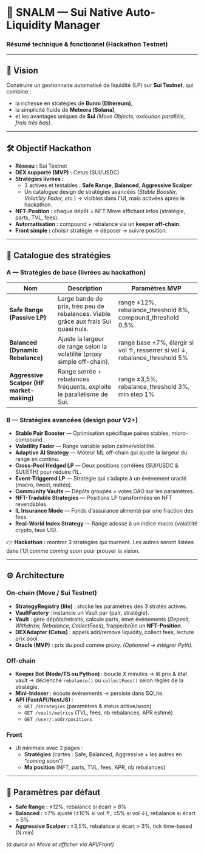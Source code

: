 # 📑 SNALM — Sui Native Auto-Liquidity Manager  
### Résumé technique & fonctionnel (Hackathon Testnet)

---

## 🎯 Vision
Construire un gestionnaire automatisé de liquidité (LP) sur **Sui Testnet**, qui combine :  
- la richesse en stratégies de **Bunni (Ethereum)**,  
- la simplicité fluide de **Meteora (Solana)**,  
- et les avantages uniques de **Sui** *(Move Objects, exécution parallèle, frais très bas)*.  

---

## 🛠️ Objectif Hackathon
- **Réseau :** Sui Testnet  
- **DEX supporté (MVP) :** Cetus (SUI/USDC)  
- **Stratégies livrées :**
  - 3 actives et testables : **Safe Range**, **Balanced**, **Aggressive Scalper**  
  - Un catalogue design de stratégies avancées (*Stable Booster, Volatility Fader, etc.*) → visibles dans l’UI, mais activées après le hackathon.  
- **NFT-Position :** chaque dépôt = NFT Move affichant infos (stratégie, parts, TVL, fees).  
- **Automatisation :** compound + rebalance via un **keeper off-chain**.  
- **Front simple :** choisir stratégie → déposer → suivre position.  

---

## 🧩 Catalogue des stratégies

### A — Stratégies de base (livrées au hackathon)

| Nom                     | Description                                                     | Paramètres MVP |
|--------------------------|-----------------------------------------------------------------|----------------|
| **Safe Range (Passive LP)** | Large bande de prix, très peu de rebalances. Viable grâce aux frais Sui quasi nuls. | range ±12%, rebalance_threshold 8%, compound_threshold 0,5% |
| **Balanced (Dynamic Rebalance)** | Ajuste la largeur de range selon la volatilité (proxy simple off-chain). | range base ±7%, élargir si vol ↑, resserrer si vol ↓, rebalance_threshold 5% |
| **Aggressive Scalper (HF market-making)** | Range serrée + rebalances fréquents, exploite le parallélisme de Sui. | range ±3,5%, rebalance_threshold 3%, min step 1% |

### B — Stratégies avancées (design pour V2+)

- **Stable Pair Booster** — Optimisation spécifique paires stables, micro-compound.  
- **Volatility Fader** — Range variable selon calme/volatilité.  
- **Adaptive AI Strategy** — Moteur ML off-chain qui ajuste la largeur du range en continu.  
- **Cross-Pool Hedged LP** — Deux positions corrélées (SUI/USDC & SUI/ETH) pour réduire l’IL.  
- **Event-Triggered LP** — Stratégie qui s’adapte à un événement oraclé (macro, tweet, météo).  
- **Community Vaults** — Dépôts groupés + votes DAO sur les paramètres.  
- **NFT-Tradable Strategies** — Positions LP transformées en NFT revendables.  
- **IL Insurance Mode** — Fonds d’assurance alimenté par une fraction des fees.  
- **Real-World Index Strategy** — Range adossé à un indice macro (volatilité crypto, taux US).  

👉 **Hackathon :** montrer 3 stratégies qui tournent. Les autres seront listées dans l’UI comme *coming soon* pour prouver la vision.  

---

## ⚙️ Architecture

### On-chain (Move / Sui Testnet)
- **StrategyRegistry (lite)** : stocke les paramètres des 3 stratés actives.  
- **VaultFactory** : instancie un Vault par {pair, stratégie}.  
- **Vault** : gère dépôts/retraits, calcule parts, émet événements (*Deposit, Withdraw, Rebalance, CollectFees*), frappe/brûle un **NFT-Position**.  
- **DEXAdapter (Cetus)** : appels add/remove liquidity, collect fees, lecture prix pool.  
- **Oracle (MVP)** : prix du pool comme proxy. *(Optionnel → intégrer Pyth).*  

### Off-chain
- **Keeper Bot (Node/TS ou Python)** : boucle X minutes → lit prix & état vault → déclenche `rebalance()` ou `collectFees()` selon règles de la stratégie.  
- **Mini-Indexer** : écoute événements → persiste dans SQLite.  
- **API (FastAPI/NestJS)** :
  - `GET /strategies` (paramètres & status active/soon)  
  - `GET /vault/metrics` (TVL, fees, nb rebalances, APR estimé)  
  - `GET /user/:addr/positions`  

### Front
- UI minimale avec 2 pages :  
  - **Stratégies** (cartes : Safe, Balanced, Aggressive + les autres en “coming soon”)  
  - **Ma position** (NFT, parts, TVL, fees, APR, nb rebalances)  

---

## 🔢 Paramètres par défaut
- **Safe Range :** ±12%, rebalance si écart > 8%  
- **Balanced :** ±7% ajusté (±10% si vol ↑, ±5% si vol ↓), rebalance si écart > 5%  
- **Aggressive Scalper :** ±3,5%, rebalance si écart > 3%, tick time-based (N min)  

*(à durcir en Move et afficher via API/Front)*  

